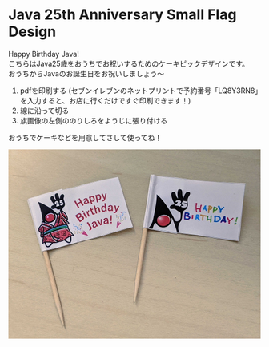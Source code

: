 # Java 25th Anniversary Small Flag Design

Happy Birthday Java!   
こちらはJava25歳をおうちでお祝いするためのケーキピックデザインです。    
おうちからJavaのお誕生日をお祝いしましょう～

1. pdfを印刷する (セブンイレブンのネットプリントで予約番号「LQ8Y3RN8」を入力すると、お店に行くだけですぐ印刷できます！)
1. 線に沿って切る
1. 旗画像の左側ののりしろをようじに張り付ける

おうちでケーキなどを用意してさして使ってね！    

![small-flag-image](https://github.com/jjug-ccc/community/blob/master/design/java25th/img/flag-image.jpg)
